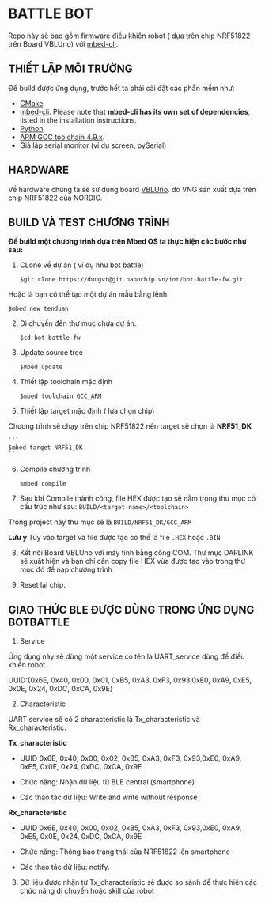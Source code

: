 # BATTLE BOT

Repo này sẽ bao gồm firmware điều khiển robot ( dựa trên chip NRF51822 trên Board VBLUno) với [mbed-cli](https://github.com/ARMmbed/mbed-cli).

THIẾT LẬP MÔI TRƯỜNG
----------------------

Để build được ứng dụng, trước hết ta phải cài đặt các phần mềm như:
* [CMake](http://www.cmake.org/download/).
* [mbed-cli](https://github.com/ARMmbed/mbed-cli). Please note that **mbed-cli has its own set of dependencies**, listed in the installation instructions.
* [Python](https://www.python.org/downloads/).
* [ARM GCC toolchain 4.9.x](https://launchpad.net/gcc-arm-embedded/+milestone/4.9-2015-q3-update).
* Giả lập serial monitor (ví dụ screen, pySerial)

HARDWARE
--------

Về hardware chúng ta sẽ sử dụng board [VBLUno](https://vngiotlab.github.io/vbluno/vi/mydoc_introduction_vi.html). do VNG sản xuất dựa trên chip NRF51822 của NORDIC.

BUILD VÀ TEST CHƯƠNG TRÌNH
---------------------------

__Để build một chương trình dựa trên Mbed OS ta thực hiện các bước như sau:__
1. CLone về dự án ( ví dụ như bot battle)

	```
	$git clone https://dungvt@git.nanochip.vn/iot/bot-battle-fw.git
	```

Hoặc là bạn có thể tạo một dự án mẫu bằng lênh

	$mbed new tenduan	

2. Di chuyển đến thư mục chứa dự án.

	```
	$cd bot-battle-fw
	```

3. Update source tree

	```
	$mbed update
	```

4. Thiết lập toolchain mặc định

	```
	$mbed toolchain GCC_ARM
	```

5. Thiết lập target mặc định ( lựa chọn chip)

Chương trình sẽ chạy trên chip NRF51822 nên target sẽ chọn là **NRF51_DK**

	```
	$mbed target NRF51_DK
	```

6. Compile chương trình

	```
	%mbed compile
	```

7. Sau khi Compile thành công, file HEX được tạo sẽ nằm trong thư mục có cấu trúc như sau: ```BUILD/<target-name>/<toolchain>```

Trong project này thư mục sẽ là ```BUILD/NRF51_DK/GCC_ARM```

**Lưu ý** Tùy vào target và file được tạo có thể là file `.HEX` hoặc `.BIN`

8. Kết nối Board VBLUno với máy tính bằng cổng COM. Thư mục DAPLINK sẽ xuất hiện và bạn chỉ cần copy file HEX vừa được tạo vào trong thư mục đó để nạp chương trình

9. Reset lại chip.

GIAO THỨC BLE ĐƯỢC DÙNG TRONG ỨNG DỤNG BOTBATTLE
---------------------------------------------------

1. Service

Ứng dụng này sẽ dùng một service có tên là UART_service dùng để điều khiển robot.

UUID:{0x6E, 0x40, 0x00, 0x01, 0xB5, 0xA3, 0xF3, 0x93,0xE0, 0xA9, 0xE5, 0x0E, 0x24, 0xDC, 0xCA, 0x9E}

2. Characteristic

UART service sẽ có 2 characteristic là Tx_characteristic và Rx_characteristic.

**Tx_characteristic**

* UUID 0x6E, 0x40, 0x00, 0x02, 0xB5, 0xA3, 0xF3, 0x93,0xE0, 0xA9, 0xE5, 0x0E, 0x24, 0xDC, 0xCA, 0x9E

* Chức năng: Nhận dữ  liệu từ BLE central (smartphone)

* Các thao tác dữ liệu: Write and write without response

**Rx_characteristic**

* UUID 0x6E, 0x40, 0x00, 0x02, 0xB5, 0xA3, 0xF3, 0x93,0xE0, 0xA9, 0xE5, 0x0E, 0x24, 0xDC, 0xCA, 0x9E

* Chức năng: Thông báo trạng thái của NRF51822 lên smartphone

* Các thao tác dữ liệu: notify.

3. Dữ liệu được nhận từ Tx_characteristic sẽ được so sánh để thực hiện các chức năng di chuyển hoặc skill của robot
